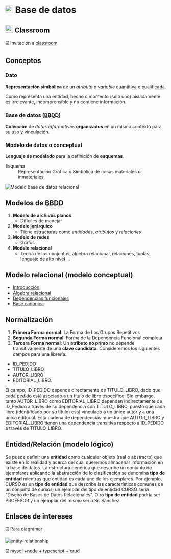 # <img src="https://github.com/webferrol/ddbb_sessions/assets/35032717/ae35f1a1-9575-4107-aedb-4303aebcf82f" width="24" alt="Sesión sobre"> Base de datos

## <img src="https://github.com/webferrol/ddbb_sessions/assets/35032717/9167d33e-5c58-48a6-b2a2-2501fa456ff7" width="24" alt="Invitación a "> Classroom

☑️ Invitación a [classroom](https://classroom.google.com/c/NjA1NzIyNDc3MzUx?cjc=hugqvan)

## Conceptos

### Dato

**Representación simbólica** de un *atributo* o *variable* cuantitiva o cualificada.

Como representa una entidad, hecho o momento (sólo uno) aisladamente es irrelevante, incomprensible y no contiene información.

### Base de datos (<abbr title="Base de datos">BBDD</abbr>)

**Colección** de *datos informativos* **organizados** en un mismo contexto para su uso y vinculación.

### Modelo de datos o conceptual

**Lenguaje de modelado** para la definición de **esquemas**.

<dl>
  <dt>Esquema</dt>
  <dd>Representación Gráfica o Simbólica de cosas materiales o inmateriales.
</dl>

![Modelo base de datos relacional](https://github.com/webferrol/ddbb_sessions/assets/35032717/c0a86f4c-e4e9-43a1-82ee-b0bec8431647)

## Modelos de <abbr title="Base de Datos">BBDD</abbr>
1. **Modelo de archivos planos**
    - Difíciles de manejar
2. **Modelo jerárquico**
    - Tiene estructuras como *entidades*, *atributos* y *relaciones*
3. **Modelo de redes**
    - Grafos
4. **Modelo relacional**
    - Teoría de los conjuntos, álgebra relacional, relaciones, tuplas, lenguaje de alto nivel ...

## Modelo relacional (modelo conceptual)

- [Introducción](./relational-model.md)
- [Álgebra relacional](./algebra-relacional.md)
- [Dependencias funcionales](./dependencias-funcionales.md)
- [Base canónica](./base-canonica.md)

## Normalización

1. **Primera Forma normal**:
   La Forma de Los Grupos Repetitivos
3. **Segunda Forma normal**:
   Forma de la Dependencia Funcional completa
5. **Tercera Forma normal**:
   Un **atributo no primo** no depende transitivamente de una **clave candidata**.
  Consideremos los siguientes campos para una librería:
  - ID_PEDIDO
  - TITULO_LIBRO
  - AUTOR_LIBRO
  - EDITORIAL_LIBRO.
    
  El campo, ID_PEDIDO depende directamente de TITULO_LIBRO, dado que cada pedido está asociado a un título de libro específico. Sin embargo, tanto AUTOR_LIBRO como EDITORIAL_LIBRO dependen indirectamente de ID_Pedido a través de su dependencia con TITULO_LIBRO, puesto que cada libro (identificado por su título) está vinculado a un único autor y a una única editorial. Esta cadena de dependencias muestra que AUTOR_LIBRO y EDITORIAL_LIBRO tienen una dependencia transitiva respecto a ID_PEDIDO a través de TITULO_LIBRO.

## Entidad/Relación (modelo lógico)

  Se puede definir una **entidad** como cualquier objeto (real o abstracto) que existe en lo realidad y acerca del cual queremos almacenar información en la base de datos. La estructura genérica que describe un conjunto de ejemplares aplicando la abstracción de lo clasificación se denomina **tipo de entidad** mientras que entidad es cada uno de los ejemplares.
  Por ejemplo, CURSO es un **tipo de entidad** que describe las características comunes de un conjunto de cursos; un ejemplar del tipo de entidad CURSO sería "Diseño de Bases de Datos Relacionales". Otro **tipo de entidad** podría ser PROFESOR y un ejemplar del mismo sería Sr. Sánchez.


## Enlaces de intereses

☑️ [Para diagramar](https://www.drawio.com/blog/move-diagrams-net)

![entity-relationship](https://github.com/webferrol/ddbb_sessions/assets/35032717/1b92ede6-ec40-43bb-891b-623e0a36502e)

☑️ [mysql +node + typescript +  crud](https://www.youtube.com/playlist?list=PLCKuOXG0bPi3nKe-CHNQ5jwJ5V4SR77yd)
